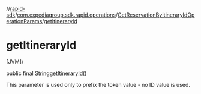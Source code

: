 //[rapid-sdk](../../../index.md)/[com.expediagroup.sdk.rapid.operations](../index.md)/[GetReservationByItineraryIdOperationParams](index.md)/[getItineraryId](get-itinerary-id.md)

# getItineraryId

[JVM]\

public final [String](https://docs.oracle.com/javase/8/docs/api/java/lang/String.html)[getItineraryId](get-itinerary-id.md)()

This parameter is used only to prefix the token value - no ID value is used.<br>
